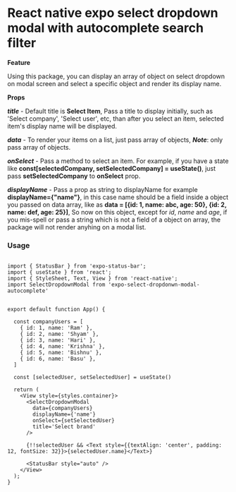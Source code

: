 # React native expo select dropdown modal with autocomplete search filter


**Feature**

Using this package, you can display an array of object on select dropdown on modal screen and select a specific object and render its display name.


**Props**

***title*** - Default title is **Select Item**, Pass a title to display initially, such as   'Select company', 'Select user', etc, than after you select an item, selected item's display name will be displayed.

***data*** - To render your items on a list, just pass array of objects,  ***Note***: only pass array of objects.

***onSelect*** - Pass a method to select an item. For example, if you have a state like **const[selectedCompany, setSelectedCompany] = useState()**, just pass **setSelectedCompany** to **onSelect** prop.

***displayName*** - Pass a prop as string to displayName for example  **displayName={"name"}**, in this case name should be a field inside a object you passed on data array, like as 
**data = [{id: 1, name: abc, age: 50}, {id: 2, name: def, age: 25}]**, So now on this object, except for _id_, _name_ and _age_, if you mis-spell or pass a string which is not a field of a object on array, the package will not render anyhing on a modal list.


### Usage

```react

import { StatusBar } from 'expo-status-bar';
import { useState } from 'react';
import { StyleSheet, Text, View } from 'react-native';
import SelectDropdownModal from 'expo-select-dropdonwn-modal-autocomplete'


export default function App() {

  const companyUsers = [
    { id: 1, name: 'Ram' },
    { id: 2, name: 'Shyam' },
    { id: 3, name: 'Hari' },
    { id: 4, name: 'Krishna' },
    { id: 5, name: 'Bishnu' },
    { id: 6, name: 'Basu' },
  ]

  const [selectedUser, setSelectedUser] = useState()

  return (
    <View style={styles.container}>
      <SelectDropdownModal
        data={companyUsers}
        displayName={'name'}
        onSelect={setSelectedUser}
        title='Select brand'
      />

      {!!selectedUser && <Text style={{textAlign: 'center', padding: 12, fontSize: 32}}>{selectedUser.name}</Text>}

      <StatusBar style="auto" />
    </View>
  );
}

```